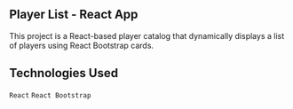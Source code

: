 ## Player List - React App
This project is a React-based player catalog that dynamically displays a list of players using React Bootstrap cards.

## Technologies Used
`React` 
`React Bootstrap`